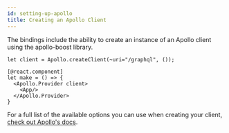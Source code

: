 ```yaml
---
id: setting-up-apollo
title: Creating an Apollo Client
---
```


The bindings include the ability to create an instance of an Apollo client using the apollo-boost library.

```reason
let client = Apollo.createClient(~uri="/graphql", ());

[@react.component]
let make = () => {
  <Apollo.Provider client>
    <App/>
  </Apollo.Provider>
}
```

For a full list of the available options you can use when creating your client, [check out Apollo's docs](https://www.apollographql.com/docs/react/essentials/get-started/#configuration-options).
